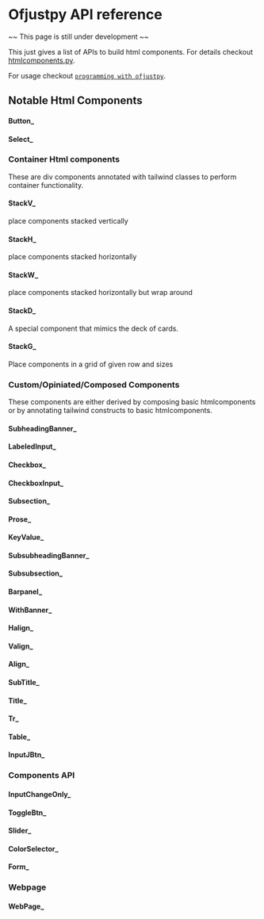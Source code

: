 # Ofjustpy API reference  

~~ This page is still under development ~~ 


This just gives a list of APIs to build html components. 
For details checkout [htmlcomponents.py](/src/ofjustpy/htmlcomponents.py).

For usage checkout [`programming with ofjustpy`](ofjustpy_programming.md). 


## Notable Html Components
#### Button_

#### Select_


### Container Html components
These are  div components annotated with tailwind classes to perform
container functionality. 
####  StackV_
place components stacked vertically
####  StackH_
place components stacked horizontally

####  StackW_
place components stacked horizontally but wrap around 

####  StackD_
A special component that mimics the  deck of cards.

####  StackG_
Place components in a grid of given row and sizes 


### Custom/Opiniated/Composed Components
These components are either derived by composing basic
htmlcomponents or by annotating tailwind constructs to 
basic htmlcomponents. 

#### SubheadingBanner_
#### LabeledInput_
#### Checkbox_
#### CheckboxInput_
#### Subsection_
#### Prose_
#### KeyValue_
#### SubsubheadingBanner_
#### Subsubsection_
#### Barpanel_
#### WithBanner_
#### Halign_
#### Valign_
#### Align_
#### SubTitle_
#### Title_
#### Tr_
#### Table_
#### InputJBtn_





### Components API
#### InputChangeOnly_
#### ToggleBtn_
#### Slider_
#### ColorSelector_
#### Form_


### Webpage
#### WebPage_
